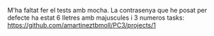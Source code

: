 M'ha faltat fer el tests amb mocha.
La contrasenya que he posat per defecte ha estat 6 lletres amb majuscules i 3 numeros
tasks: https://github.com/amartineztbmoll/PC3/projects/1






